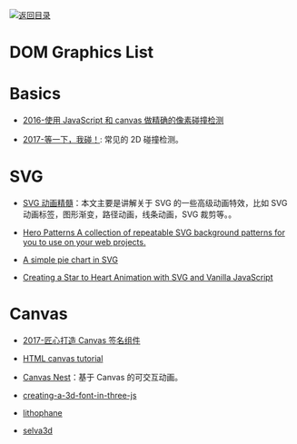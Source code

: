[![返回目录](https://user-images.githubusercontent.com/5803001/38079637-ff0abcf0-3371-11e8-9b76-ad651620afc7.jpg)](https://github.com/wxyyxc1992/Awesome-Lists)

# DOM Graphics List

# Basics

- [2016-使用 JavaScript 和 canvas 做精确的像素碰撞检测](https://www.cnblogs.com/nzbin/p/5720862.html)

- [2017-等一下，我碰！](https://github.com/JChehe/blog/issues/8): 常见的 2D 碰撞检测。

# SVG

- [SVG 动画精髓](https://parg.co/bNB)：本文主要是讲解关于 SVG 的一些高级动画特效，比如 SVG 动画标签，图形渐变，路径动画，线条动画，SVG 裁剪等。。

- [Hero Patterns A collection of repeatable SVG background patterns for you to use on your web projects.](http://www.heropatterns.com/#appearance-settings)

* [A simple pie chart in SVG](https://hackernoon.com/a-simple-pie-chart-in-svg-dbdd653b6936#.lcgrjbwnc)

* [Creating a Star to Heart Animation with SVG and Vanilla JavaScript](https://css-tricks.com/creating-star-heart-animation-svg-vanilla-javascript/)

# Canvas

- [2017-匠心打造 Canvas 签名组件](http://louiszhai.github.io/2017/07/07/canvas-draw/)

- [HTML canvas tutorial](https://skilled.co/html-canvas/)

* [Canvas Nest](http://git.hust.cc/canvas-nest.js/)：基于 Canvas 的可交互动画。

* [creating-a-3d-font-in-three-js](http://blog.andrewray.me/creating-a-3d-font-in-three-js/)

* [lithophane](http://3dp.rocks/lithophane/)

* [selva3d](http://app.selva3d.com/transform)
